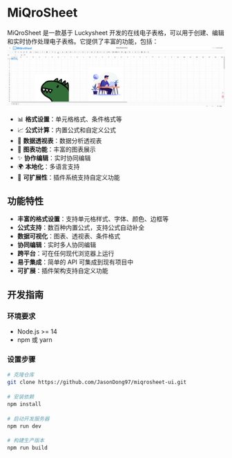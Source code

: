 # MiQroSheet

MiQroSheet 是一款基于 Luckysheet 开发的在线电子表格，可以用于创建、编辑和实时协作处理电子表格。它提供了丰富的功能，包括：
![截图](screenshot.jpg)
- 📊 **格式设置**：单元格格式、条件格式等
- 📈 **公式计算**：内置公式和自定义公式
- 🎨 **数据透视表**：数据分析透视表
- 📐 **图表功能**：丰富的图表展示
- ✨ **协作编辑**：实时协同编辑
- 🌍 **本地化**：多语言支持
- 🔧 **可扩展性**：插件系统支持自定义功能

## 功能特性

- **丰富的格式设置**：支持单元格样式、字体、颜色、边框等
- **公式支持**：数百种内置公式，支持公式自动补全
- **数据可视化**：图表、透视表、条件格式
- **协同编辑**：实时多人协同编辑
- **跨平台**：可在任何现代浏览器上运行
- **易于集成**：简单的 API 可集成到现有项目中
- **可扩展**：插件架构支持自定义功能

## 开发指南

### 环境要求

- Node.js >= 14
- npm 或 yarn

### 设置步骤

```bash
# 克隆仓库
git clone https://github.com/JasonDong97/miqrosheet-ui.git

# 安装依赖
npm install

# 启动开发服务器
npm run dev

# 构建生产版本
npm run build
```

